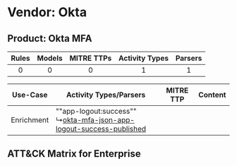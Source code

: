 Vendor: Okta
============
Product: Okta MFA
-----------------
| Rules | Models | MITRE TTPs | Activity Types | Parsers |
|:-----:|:------:|:----------:|:--------------:|:-------:|
|   0   |   0    |     0      |       1        |    1    |

|  Use-Case  | Activity Types/Parsers    | MITRE TTP | Content    |
|:----------:| ---- | --------- | ---- |
| Enrichment |  ""app-logout:success""<br> ↳[okta-mfa-json-app-logout-success-published](Ps/pC_oktamfajsonapplogoutsuccesspublished.md)<br> |    | [](RM/r_m_okta_okta_mfa_Enrichment.md) |

ATT&CK Matrix for Enterprise
----------------------------
